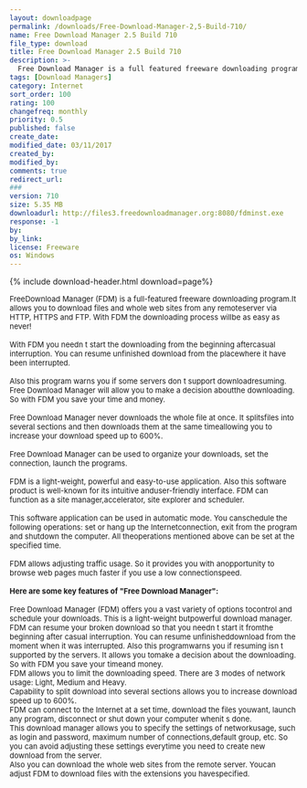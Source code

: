 ```yaml
---
layout: downloadpage
permalink: /downloads/Free-Download-Manager-2,5-Build-710/
name: Free Download Manager 2.5 Build 710
file_type: download
title: Free Download Manager 2.5 Build 710
description: >-
  Free Download Manager is a full featured freeware downloading program
tags: [Download Managers]
category: Internet
sort_order: 100
rating: 100
changefreq: monthly
priority: 0.5
published: false
create_date: 
modified_date: 03/11/2017
created_by: 
modified_by: 
comments: true
redirect_url: 
### 
version: 710
size: 5.35 MB
downloadurl: http://files3.freedownloadmanager.org:8080/fdminst.exe
response: -1
by: 
by_link: 
license: Freeware
os: Windows
---
```


{% include download-header.html download=page%}

<p style="fix-download-text !important">
<p><font size="2"><p>FreeDownload Manager (FDM) is a full-featured freeware downloading program.It allows you to download files and whole web sites from any remoteserver via HTTP, HTTPS and FTP. With FDM the downloading process willbe as easy as never!<br />
<br />
With FDM you needn t start the downloading from the beginning aftercasual interruption. You can resume unfinished download from the placewhere it have been interrupted. <br />
<br />
Also this program warns you if some servers don t support downloadresuming. Free Download Manager will allow you to make a decision aboutthe downloading. So with FDM you save your time and money. <br />
<br />
Free Download Manager never downloads the whole file at once. It splitsfiles into several sections and then downloads them at the same timeallowing you to increase your download speed up to 600%. <br />
<br />
Free Download Manager can be used to organize your downloads, set the connection, launch the programs.<br />
<br />
FDM is a light-weight, powerful and easy-to-use application. Also this software product is well-known for its intuitive anduser-friendly interface. FDM can function as a site manager,accelerator, site explorer and scheduler.<br />
<br />
This software application can be used in automatic mode. You canschedule the following operations: set or hang up the Internetconnection, exit from the program and shutdown the computer. All theoperations mentioned above can be set at the specified time.<br />
<br />
FDM allows adjusting traffic usage. So it provides you with anopportunity to browse web pages much faster if you use a low connectionspeed.<br />
<br />
<span><strong>Here are some key features of "Free Download Manager":</strong></span><br />
<br />
Free Download Manager (FDM) offers you a vast variety of options tocontrol and schedule your downloads. This is a light-weight butpowerful download manager.<br />
FDM can resume your broken download so that you needn t start it fromthe beginning after casual interruption. You can resume unfinisheddownload from the moment when it was interrupted. Also this programwarns you if resuming isn t supported by the servers. It allows you tomake a decision about the downloading. So with FDM you save your timeand money.<br />
FDM allows you to limit the downloading speed. There are 3 modes of network usage: Light, Medium and Heavy.<br />
Capability to split download into several sections allows you to increase download speed up to 600%.<br />
FDM can connect to the Internet at a set time, download the files youwant, launch any program, disconnect or shut down your computer whenit s done.<br />
This download manager allows you to specify the settings of networkusage, such as login and password, maximum number of connections,default group, etc. So you can avoid adjusting these settings everytime you need to create new download from the server.<br />
Also you can download the whole web sites from the remote server. Youcan adjust FDM to download files with the extensions you havespecified.</p></p></p>
